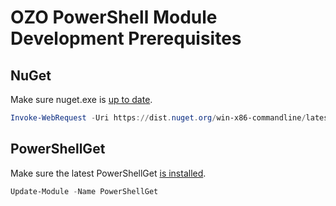 # OZO PowerShell Module Development Prerequisites
## NuGet
Make sure nuget.exe is [up to date](https://github.com/PowerShell/PowerShellGetv2/issues/303).
```powershell
Invoke-WebRequest -Uri https://dist.nuget.org/win-x86-commandline/latest/nuget.exe -OutFile "$env:LOCALAPPDATA\Microsoft\Windows\PowerShell\PowerShellGet\NuGet.exe"
```
## PowerShellGet
Make sure the latest PowerShellGet [is installed](https://github.com/PowerShell/PowerShellGetv2/issues/288).
```powershell
Update-Module -Name PowerShellGet
``` 

